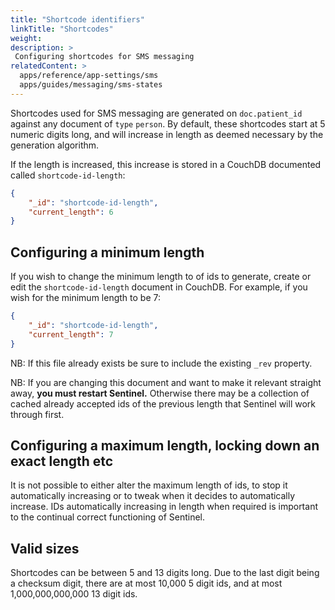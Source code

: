 ```yaml
---
title: "Shortcode identifiers"
linkTitle: "Shortcodes"
weight: 
description: >
 Configuring shortcodes for SMS messaging
relatedContent: >
  apps/reference/app-settings/sms
  apps/guides/messaging/sms-states
---
```


Shortcodes used for SMS messaging are generated on `doc.patient_id` against any document of `type` `person`. By default, these shortcodes start at 5 numeric digits long, and will increase in length as deemed necessary by the generation algorithm.

If the length is increased, this increase is stored in a CouchDB documented called `shortcode-id-length`:

```json
{
    "_id": "shortcode-id-length",
    "current_length": 6
}
```

## Configuring a minimum length

If you wish to change the minimum length to of ids to generate, create or edit the `shortcode-id-length` document in CouchDB. For example, if you wish for the minimum length to be 7:

```json
{
    "_id": "shortcode-id-length",
    "current_length": 7
}
```

NB: If this file already exists be sure to include the existing `_rev` property.

NB: If you are changing this document and want to make it relevant straight away, **you must restart Sentinel.** Otherwise there may be a collection of cached already accepted ids of the previous length that Sentinel will work through first. 

## Configuring a maximum length, locking down an exact length etc

It is not possible to either alter the maximum length of ids, to stop it automatically increasing or to tweak when it decides to automatically increase. IDs automatically increasing in length when required is important to the continual correct functioning of Sentinel.

## Valid sizes

Shortcodes can be between 5 and 13 digits long. Due to the last digit being a checksum digit, there are at most 10,000 5 digit ids, and at most 1,000,000,000,000 13 digit ids.